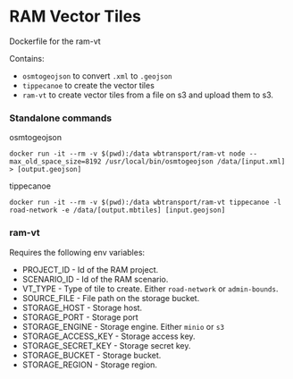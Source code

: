 # RAM Vector Tiles

Dockerfile for the ram-vt

Contains:
- `osmtogeojson` to convert `.xml` to `.geojson`
- `tippecanoe` to create the vector tiles
- `ram-vt` to create vector tiles from a file on s3 and upload them to s3.

### Standalone commands

osmtogeojson
```
docker run -it --rm -v $(pwd):/data wbtransport/ram-vt node --max_old_space_size=8192 /usr/local/bin/osmtogeojson /data/[input.xml] > [output.geojson]
```

tippecanoe
```
docker run -it --rm -v $(pwd):/data wbtransport/ram-vt tippecanoe -l road-network -e /data/[output.mbtiles] [input.geojson]
```

### ram-vt

Requires the following env variables:
- PROJECT_ID - Id of the RAM project.
- SCENARIO_ID - Id of the RAM scenario.
- VT_TYPE - Type of tile to create. Either `road-network` or `admin-bounds`.
- SOURCE_FILE - File path on the storage bucket.
- STORAGE_HOST - Storage host.
- STORAGE_PORT - Storage port
- STORAGE_ENGINE - Storage engine. Either `minio` or `s3`
- STORAGE_ACCESS_KEY - Storage access key.
- STORAGE_SECRET_KEY - Storage secret key.
- STORAGE_BUCKET - Storage bucket.
- STORAGE_REGION - Storage region.
